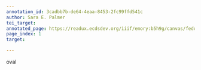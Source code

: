 ```yaml
---
annotation_id: 3cadbb7b-de64-4eaa-8453-2fc99ffd541c
author: Sara E. Palmer
tei_target: 
annotated_page: https://readux.ecdsdev.org/iiif/emory:b5h9g/canvas/fedora:emory:pchch
page_index: 1
target: 

---
```

<p>oval</p>